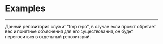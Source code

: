 # Examples
____
Данный репозиторий служит "tmp repo", в случае если проект обретает вес и понятное объяснения для его существования, он будет переноситься в отдельный репозиторий.
